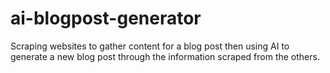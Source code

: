 # ai-blogpost-generator
Scraping websites to gather content for a blog post then using AI to generate a new blog post through the information scraped from the others.
